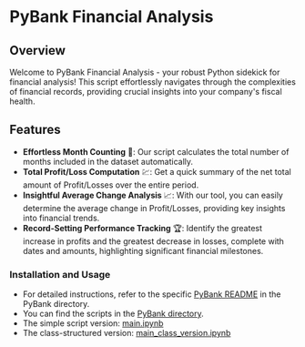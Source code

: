 # PyBank Financial Analysis

## Overview
Welcome to PyBank Financial Analysis - your robust Python sidekick for financial analysis! This script effortlessly navigates through the complexities of financial records, providing crucial insights into your company's fiscal health.

## Features
- **Effortless Month Counting** 📅: Our script calculates the total number of months included in the dataset automatically.
- **Total Profit/Loss Computation** 💹: Get a quick summary of the net total amount of Profit/Losses over the entire period.
- **Insightful Average Change Analysis** 📈: With our tool, you can easily determine the average change in Profit/Losses, providing key insights into financial trends.
- **Record-Setting Performance Tracking** 🏆: Identify the greatest increase in profits and the greatest decrease in losses, complete with dates and amounts, highlighting significant financial milestones.

### Installation and Usage
- For detailed instructions, refer to the specific [PyBank README](README.md) in the PyBank directory.
- You can find the scripts in the [PyBank directory](../PyBank).
- The simple script version: [main.ipynb](main.ipynb)
- The class-structured version: [main_class_version.ipynb](main_class_version.ipynb)
